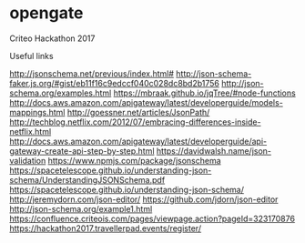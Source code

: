 # opengate
Criteo Hackathon 2017

Useful links 

http://jsonschema.net/previous/index.html#
http://json-schema-faker.js.org/#gist/eb11f16c9edccf040c028dc8bd2b1756
http://json-schema.org/examples.html
https://mbraak.github.io/jqTree/#node-functions
http://docs.aws.amazon.com/apigateway/latest/developerguide/models-mappings.html
http://goessner.net/articles/JsonPath/
http://techblog.netflix.com/2012/07/embracing-differences-inside-netflix.html
http://docs.aws.amazon.com/apigateway/latest/developerguide/api-gateway-create-api-step-by-step.html
https://davidwalsh.name/json-validation
https://www.npmjs.com/package/jsonschema
https://spacetelescope.github.io/understanding-json-schema/UnderstandingJSONSchema.pdf
https://spacetelescope.github.io/understanding-json-schema/
http://jeremydorn.com/json-editor/
https://github.com/jdorn/json-editor
http://json-schema.org/example1.html
https://confluence.criteois.com/pages/viewpage.action?pageId=323170876
https://hackathon2017.travellerpad.events/register/


